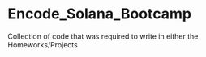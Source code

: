 # Encode_Solana_Bootcamp
Collection of code that was required to write in either the Homeworks/Projects
